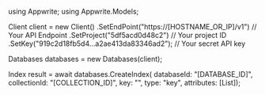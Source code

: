 using Appwrite;
using Appwrite.Models;

Client client = new Client()
    .SetEndPoint("https://[HOSTNAME_OR_IP]/v1") // Your API Endpoint
    .SetProject("5df5acd0d48c2") // Your project ID
    .SetKey("919c2d18fb5d4...a2ae413da83346ad2"); // Your secret API key

Databases databases = new Databases(client);

Index result = await databases.CreateIndex(
    databaseId: "[DATABASE_ID]",
    collectionId: "[COLLECTION_ID]",
    key: "",
    type: "key",
    attributes: [List<object>]);